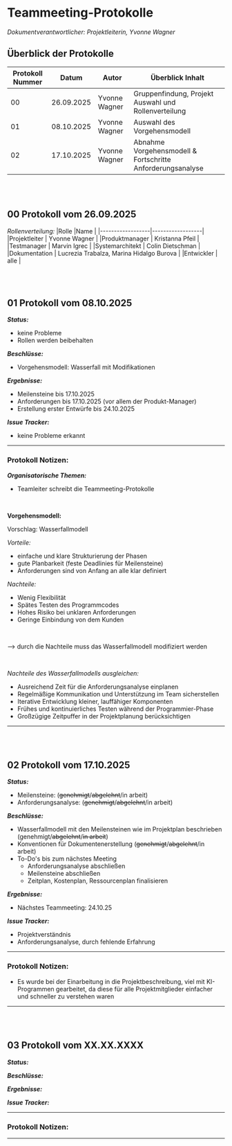 # Teammeeting-Protokolle

*Dokumentverantwortlicher: Projektleiterin, Yvonne Wagner*


## Überblick der Protokolle

|Protokoll Nummer|Datum|Autor|Überblick Inhalt|
|-|-|-|-|
|00| 26.09.2025 |Yvonne Wagner|Gruppenfindung, Projekt Auswahl und Rollenverteilung|
|01| 08.10.2025 |Yvonne Wagner|Auswahl des Vorgehensmodell|
|02| 17.10.2025 |Yvonne Wagner|Abnahme Vorgehensmodell & Fortschritte Anforderungsanalyse|

<br><br>

## 00 Protokoll vom 26.09.2025
*Rollenverteilung:*
|Rolle             |Name              |
|------------------|------------------|
|Projektleiter     | Yvonne Wagner     |
|Produktmanager    | Kristanna Pfeil   |
|Testmanager       | Marvin Igrec      |
|Systemarchitekt   | Colin Dietschman  |
|Dokumentation     | Lucrezia Trabalza, Marina Hidalgo Burova |
|Entwickler        | alle              |

<br><br>

## 01 Protokoll vom 08.10.2025
***Status:***
* keine Probleme
* Rollen werden beibehalten

***Beschlüsse:***
* Vorgehensmodell: Wasserfall mit Modifikationen

***Ergebnisse:***
* Meilensteine bis 17.10.2025
* Anforderungen bis 17.10.2025 (vor allem der Produkt-Manager)
* Erstellung erster Entwürfe bis 24.10.2025

***Issue Tracker:***
* keine Probleme erkannt

----------------------------------------------
### Protokoll Notizen:
***Organisatorische Themen:***
* Teamleiter schreibt die Teammeeting-Protokolle
<br>

**Vorgehensmodell:**

Vorschlag: Wasserfallmodell

*Vorteile:*
* einfache und klare Strukturierung der Phasen
* gute Planbarkeit (feste Deadlinies für Meilensteine)
* Anforderungen sind von Anfang an alle klar definiert

*Nachteile:*
* Wenig Flexibilität
* Spätes Testen des Programmcodes
* Hohes Risiko bei unklaren Anforderungen
* Geringe Einbindung von dem Kunden

<br>

--> durch die Nachteile muss das Wasserfallmodell modifiziert werden

<br>

*Nachteile des Wasserfallmodells ausgleichen:*
*	Ausreichend Zeit für die Anforderungsanalyse einplanen
*	Regelmäßige Kommunikation und Unterstützung im Team sicherstellen
*	Iterative Entwicklung kleiner, lauffähiger Komponenten
*	Frühes und kontinuierliches Testen während der Programmier-Phase
*	Großzügige Zeitpuffer in der Projektplanung berücksichtigen
----------------------------------------------

<br><br>

## 02 Protokoll vom 17.10.2025
***Status:***
* Meilensteine: (~~genehmigt~~/~~abgelehnt~~/in arbeit)
* Anforderungsanalyse: (~~genehmigt~~/~~abgelehnt~~/in arbeit)

***Beschlüsse:***
* Wasserfallmodell mit den Meilensteinen wie im Projektplan beschrieben (genehmigt/~~abgelehnt~~/~~in arbeit~~)
* Konventionen für Dokumentenerstellung (~~genehmigt~~/~~abgelehnt~~/in arbeit)
* To-Do's bis zum nächstes Meeting
  * Anforderungsanalyse abschließen
  * Meilensteine abschließen
  * Zeitplan, Kostenplan, Ressourcenplan finalisieren

***Ergebnisse:***
* Nächstes Teammeeting: 24.10.25

***Issue Tracker:***
* Projektverständnis
* Anforderungsanalyse, durch fehlende Erfahrung

----------------------------------------------
### Protokoll Notizen:
* Es wurde bei der Einarbeitung in die Projektbeschreibung, viel mit KI-Programmen gearbeitet, da diese für alle Projektmitglieder einfacher und schneller zu verstehen waren

----------------------------------------------
<br><br>

## 03 Protokoll vom XX.XX.XXXX
***Status:***


***Beschlüsse:***


***Ergebnisse:***


***Issue Tracker:***


----------------------------------------------
### Protokoll Notizen:


----------------------------------------------
